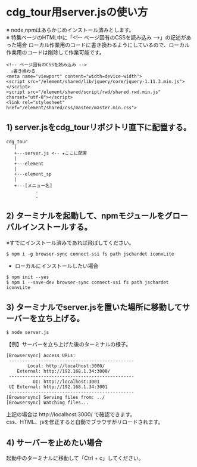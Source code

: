# cdg_tour用server.jsの使い方
※ node,npmはあらかじめインストール済みとします。  
※ 特集ページのHTML中に「\<!-- ページ固有のCSSを読み込み --\>」の記述があった場合
ローカル作業用のコードに書き換わるようにしているので、ローカル作業用のコードは削除して作業可能です。

```
<!-- ページ固有のCSSを読み込み -->
　↓書き換わる
<meta name="viewport" content="width=device-width">
<script src="/element/shared/lib/jquery/core/jquery-1.11.3.min.js"></script>
<script src="/element/shared/script/rwd/shared.rwd.min.js" charset="utf-8"></script>
<link rel="stylesheet" href="/element/shared/css/master/master.min.css">
```

## 1) server.jsをcdg_tourリポジトリ直下に配置する。  

```
cdg_tour
   |
   +---server.js <-- ★ここに配置
   |
   +---element
   |
   +---element_sp
   |
   +---[メニュー名]
           .
           .
```

## 2) ターミナルを起動して、npmモジュールをグローバルインストールする。

※すでにインストール済みであれば飛ばしてください。
```
$ npm i -g browser-sync connect-ssi fs path jschardet iconvLite
```
* ローカルにインストールしたい場合
```
$ npm init --yes
$ npm i --save-dev browser-sync connect-ssi fs path jschardet iconvLite
```

## 3) ターミナルでserver.jsを置いた場所に移動してサーバーを立ち上げる。
```
$ node server.js
```
【例】サーバーを立ち上げた後のターミナルの様子。
```
[Browsersync] Access URLs:
 -----------------------------------------------
        Local: http://localhost:3000/
    External: http://192.168.1.34:3000/
 -----------------------------------------------
          UI: http://localhost:3001
 UI External: http://192.168.1.34:3001
 -----------------------------------------------
[Browsersync] Serving files from: ../
[Browsersync] Watching files...
```
上記の場合は http://localhost:3000/ で確認できます。  
css、HTML、jsを修正すると自動でブラウザがリロードされます。

## 4) サーバーを止めたい場合  
起動中のターミナルに移動して「Ctrl + c」してください。
